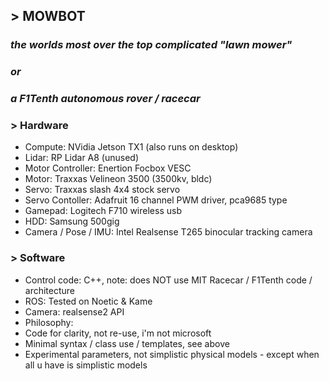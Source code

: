 ## > MOWBOT
### _the worlds most over the top complicated "lawn mower"_
### _or_
### _a F1Tenth autonomous rover / racecar_
### > Hardware
* Compute: NVidia Jetson TX1 (also runs on desktop)
* Lidar: RP Lidar A8 (unused)
* Motor Controller: Enertion Focbox VESC
* Motor: Traxxas Velineon 3500 (3500kv, bldc)
* Servo: Traxxas slash 4x4 stock servo
* Servo Contoller: Adafruit 16 channel PWM driver, pca9685 type
* Gamepad: Logitech F710 wireless usb
* HDD: Samsung 500gig
* Camera / Pose / IMU: Intel Realsense T265 binocular tracking camera
### > Software
* Control code: C++, note: does NOT use MIT Racecar / F1Tenth code / architecture
* ROS: Tested on Noetic & Kame
* Camera: realsense2 API
* Philosophy:
* Code for clarity, not re-use, i'm not microsoft
* Minimal syntax / class use / templates, see above
* Experimental parameters, not simplistic physical models - except when all u have is simplistic models
